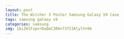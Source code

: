 ```yaml
---
layout: post
title: The Witcher 3 Poster Samsung Galaxy S9 Case
tags: samsung galaxy s9
categories: samsung
img: 1biZmlFzpnrDaQaC30kn73fI3AlylYn96
---
```

